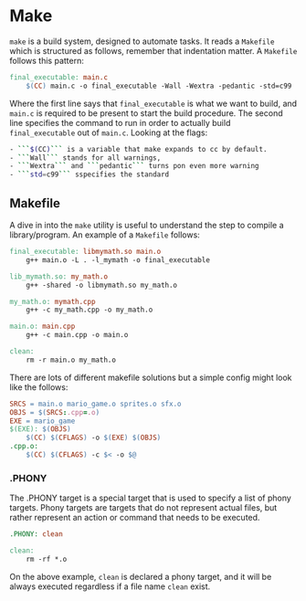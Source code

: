 # Make

```make``` is a build system, designed to automate tasks. It reads a ```Makefile``` which is structured as follows, remember that indentation matter. A ```Makefile``` follows this pattern: 

```makefile
final_executable: main.c
	$(CC) main.c -o final_executable -Wall -Wextra -pedantic -std=c99
```

Where the first line says that ```final_executable``` is what we want to build, and ```main.c``` is required to be present to start 
the build procedure. The second line specifies the command to run in order to actually build ```final_executable``` out of ```main.c```.
Looking at the flags:

```sh
- ```$(CC)``` is a variable that make expands to cc by default.
- ```Wall``` stands for all warnings,
- ```Wextra``` and ```pedantic``` turns pon even more warning 
- ```std=c99``` sspecifies the standard
```

## Makefile

A dive in into the ```make``` utility is useful to understand the step to compile a library/program. An example of a ```Makefile``` follows:

```makefile
final_executable: libmymath.so main.o
	g++ main.o -L . -l_mymath -o final_executable

lib_mymath.so: my_math.o
	g++ -shared -o libmymath.so my_math.o

my_math.o: mymath.cpp
	g++ -c my_math.cpp -o my_math.o

main.o: main.cpp
	g++ -c main.cpp -o main.o

clean:
	rm -r main.o my_math.o
```

There are lots of different makefile solutions but a simple config might look like the follows:

```makefile
SRCS = main.o mario_game.o sprites.o sfx.o
OBJS = $(SRCS:.cpp=.o)
EXE = mario_game
$(EXE): $(OBJS)
    $(CC) $(CFLAGS) -o $(EXE) $(OBJS)
.cpp.o:
    $(CC) $(CFLAGS) -c $< -o $@
```

### .PHONY

The .PHONY target is a special target that is used to specify a list of phony targets.
Phony targets are targets that do not represent actual files, but rather represent an action or command that needs to be executed.

```makefile
.PHONY: clean

clean:
    rm -rf *.o
```

On the above example, ```clean``` is declared a phony target, and it will be always executed regardless if a file name ```clean``` exist.

<!--  Script to show the footer   -->
<html>
<script
    src="https://code.jquery.com/jquery-3.3.1.js"
    integrity="sha256-2Kok7MbOyxpgUVvAk/HJ2jigOSYS2auK4Pfzbm7uH60="
    crossorigin="anonymous">
</script>
<script>
$(function(){
  $("#footer").load("../../footers/footer.html");
});
</script>
<body>
<div id="footer"></div>
</body>
</html>
